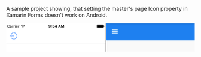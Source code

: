 A sample project showing, that setting the master's page Icon property in Xamarin Forms doesn't work on Android.

![iOS vs Android icon comparison](stubborm-icon.png?raw=true "iOS vs Android icon comparison")
